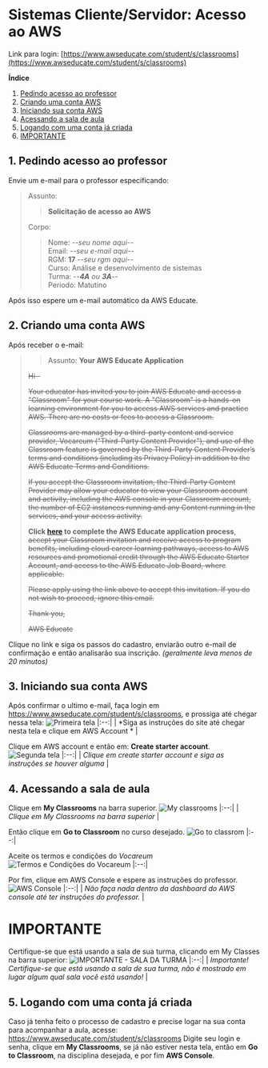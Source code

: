 # Sistemas Cliente/Servidor: Acesso ao AWS
Link para login: [https://www.awseducate.com/student/s/classrooms](https://www.awseducate.com/student/s/classrooms)

**Índice**
 1. [Pedindo acesso ao professor](#1-pedindo-acesso-ao-professor)
 2. [Criando uma conta AWS](#2-criando-uma-conta-aws)
 3. [Iniciando sua conta AWS](#3-iniciando-sua-conta-aws)
 4. [Acessando a sala de aula](#4-acessando-a-sala-de-aula)
 5. [Logando com uma conta já criada](#5-logando-com-uma-conta-já-criada)
 6. [IMPORTANTE](#IMPORTANTE)

## 1. Pedindo acesso ao professor
Envie um e-mail para o professor especificando:
>Assunto: 
>>**Solicitação de acesso ao AWS**
>
>Corpo:
>
>>Nome: *--seu nome aqui--* <br/>
>>Email: *--seu e-mail aqui--* <br />
>>RGM: **17** *--seu rgm aqui--* <br/>
>>Curso: Análise e desenvolvimento de sistemas <br/>
>>Turma: *--**4A** ou **3A**--* <br/>
>> Periodo: Matutino <br/>
 

Após isso espere um e-mail automático da AWS Educate.

## 2. Criando uma conta AWS
Após receber o e-mail:

>> Assunto: **Your AWS Educate Application**
>
>~~Hi -~~   
>
>~~Your educator has invited you to join AWS Educate and access a "Classroom" for your course work. A "Classroom" is a hands-on learning environment for you to access AWS services and practice AWS. There are no costs or fees to access a Classroom.~~ 
>
>~~Classrooms are managed by a third-party content and service provider, Vocareum ("Third-Party Content Provider"), and use of the Classroom feature is governed by the Third-Party Content Provider’s terms and conditions (including its Privacy Policy) in addition to the AWS Educate Terms and Conditions.~~  
>
>~~If you accept the Classroom invitation, the Third-Party Content Provider may allow your educator to view your Classroom account and activity, including the AWS console in your Classroom account, the number of EC2 instances running and any Content running in the services, and your access activity.~~ 
>
>**Click [here](https://www.awseducate.com) to complete the AWS Educate application process**, ~~accept your Classroom invitation and receive access to program benefits, including cloud career learning pathways, access to AWS resources and promotional credit through the AWS Educate Starter Account, and access to the AWS Educate Job Board, where applicable.~~ 
>
>~~Please apply using the link above to accept this invitation. If you do not wish to proceed, ignore this email.~~   
>
>~~Thank you,~~  
>
>~~AWS Educate~~  

Clique no link e siga os passos do cadastro, enviarão outro e-mail de confirmação e então analisarão sua inscrição. *(geralmente leva menos de 20 minutos)*

## 3. Iniciando sua conta AWS
Após confirmar o ultimo e-mail, faça login em https://www.awseducate.com/student/s/classrooms, e prossiga até chegar nessa tela:
![Primeira tela](https://raw.githubusercontent.com/robnunes0727/Sistemas-Cliente-Servidor/aws-tutorial/aws-01.jpg)
|:--:| 
| *Siga as instruções do site até chegar nesta tela e clique em AWS Account * |

Clique em AWS account e então em: **Create starter account**.
![Segunda tela](https://raw.githubusercontent.com/robnunes0727/Sistemas-Cliente-Servidor/aws-tutorial/aws-02.jpg)
|:--:| 
| *Clique em create starter account e siga as instruções se houver alguma* |

## 4. Acessando a sala de aula
Clique em **My Classrooms** na barra superior.
![My classrooms](https://raw.githubusercontent.com/robnunes0727/Sistemas-Cliente-Servidor/aws-tutorial/aws-03.jpg)
|:--:| 
| *Clique em My Classrooms na barra superior* | 

Então clique em **Go to Classroom** no curso desejado.
![Go to classrom](https://raw.githubusercontent.com/robnunes0727/Sistemas-Cliente-Servidor/aws-tutorial/aws-04.jpg)
|:--:| 

Aceite os termos e condições do *Vocareum*
![Termos e Condições do Vocareum](https://raw.githubusercontent.com/robnunes0727/Sistemas-Cliente-Servidor/aws-tutorial/aws-05.jpg)
|:--:| 

Por fim, clique em AWS Console e espere as instruções do professor.
![AWS Console](https://raw.githubusercontent.com/robnunes0727/Sistemas-Cliente-Servidor/aws-tutorial/aws-06.jpg)
|:--:| 
| *Não faça nada dentro da dashboard do AWS console até ter instruções do professor.* |

# IMPORTANTE
Certifique-se que está usando a sala de sua turma, clicando em My Classes na barra superior: 
![IMPORTANTE - SALA DA TURMA](https://raw.githubusercontent.com/robnunes0727/Sistemas-Cliente-Servidor/aws-tutorial/aws-07.png)
|:--:|
| *Importante! Certifique-se que está usando a sala de sua turma, não é mostrado em lugar algum qual sala você está usando!* |

## 5. Logando com uma conta já criada
Caso já tenha feito o processo de cadastro e precise logar na sua conta para acompanhar a aula, acesse: <br /> https://www.awseducate.com/student/s/classrooms
Digite seu login e senha, clique em **My Classrooms**, se já não estiver nesta tela, então em **Go to Classroom**, na disciplina desejada, e por fim **AWS Console**.
